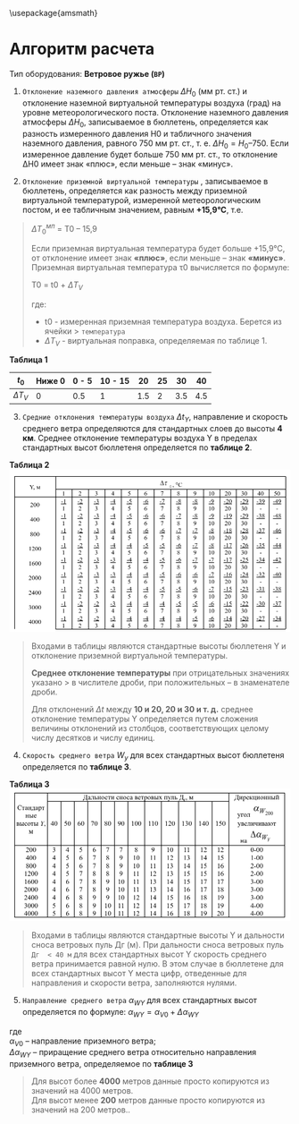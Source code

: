 \usepackage{amsmath}

# Алгоритм расчета 
Тип оборудования: **Ветровое ружье (`ВР`)**

1. `Отклонение наземного давления атмосферы` $ΔH_{0}$ (мм рт. ст.) и отклонение наземной виртуальной температуры воздуха (град) на уровне метеорологического поста. Отклонение наземного давления атмосферы $ΔH_{0}$, записываемое в бюллетень, определяется как разность измеренного давления Н0 и табличного значения наземного давления, равного 750 мм рт. ст., т. е. $ΔН_{0} = Н_{0} – 750$.
Если измеренное давление будет больше 750 мм рт. ст., то отклонение ΔН0 имеет знак «плюс», если меньше – знак «минус».

2. `Отклонение приземной виртуальной температуры` ,  записываемое в бюллетень, определяется как разность между приземной виртуальной температурой, измеренной метеорологическим постом, 
и ее табличным значением, равным **+15,9°С**, т.е.

>
> $ΔT_{0}^{мп}$ = T0  – 15,9
>
>
>Если приземная  виртуальная температура будет больше +15,9°С, 
> от отклонение  имеет знак **«плюс»**, если меньше – знак **«минус»**.
> Приземная виртуальная температура τ0 вычисляется по формуле:
> 
> T0 = t0  + $ΔТ_{V}$
> 
> где:
> - t0 - измеренная приземная температура воздуха. Берется из ячейки > `температура`
> - $ΔТ_{V}$ - виртуальная поправка, определяемая по таблице 1.

**Таблица 1**

|  $t_{0}$ | Ниже 0 | 0 - 5 | 10 - 15 | 20 | 25 | 30 | 40 |
|----------|--------|-------|---------|----|----|----|----|
| $ΔТ_{V}$ | 0      | 0.5   | 1       | 1.5  | 2  | 3.5 | 4.5 |

3. `Средние отклонения температуры воздуха`  $Δt_{Y}$, направление и скорость среднего ветра определяются для стандартных слоев до высоты **4 км**. Среднее отклонение температуры воздуха Y в пределах стандартных высот бюллетеня определяется по **таблице 2**.

**Таблица 2**
![](./_Images/15.png)

> Входами в таблицы являются стандартные высоты бюллетеня Y 
> и отклонение приземной виртуальной температуры.
> 
> **Среднее отклонение температуры** при отрицательных значениях  указано > в числителе дроби, при положительных – в знаменателе дроби.
> 
> Для отклонений $Δt$ между **10 и 20, 20 и 30 и т. д.** среднее отклонение температуры Y определяется путем сложения величины отклонений из столбцов, соответствующих целому числу десятков и числу единиц.

4. `Скорость среднего ветра` $W_{у}$ для всех стандартных высот бюллетеня определяется по **таблице 3**.

**Таблица 3**
![](./_Images/16.png)

> Входами в таблицы являются стандартные высоты  Y и дальности сноса ветровых пуль Дг (м).
> При дальности сноса ветровых пуль `Дг  < 40 м` для всех стандартных высот Y скорость среднего ветра принимается равной нулю. В этом случае в бюллетене для всех стандартных высот Y места цифр, отведенные для направления и скорости ветра, заполняются нулями.


5. `Направление среднего ветра` $α_{WY}$ для всех стандартных высот определяется по формуле: 
$α_{WY} = α_{V0} + Δα_{WY}$

где<br>
$α_{V0}$ – направление приземного ветра;<br>
$Δα_{WY}$ – приращение среднего ветра относительно направления приземного ветра, определяемое по **таблице 3**

> Для высот более **4000** метров данные просто копируются из значений на 4000 метров.<br>
> Для высот менее **200** метров данные просто копируются из значений на 200 метров..





